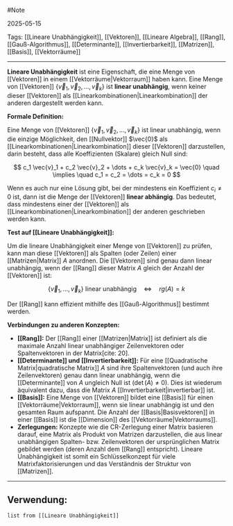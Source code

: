 #Note

2025-05-15

Tags: [[Lineare Unabhängigkeit]], [[Vektoren]], [[Lineare Algebra]], [[Rang]], [[Gauß-Algorithmus]], [[Determinante]], [[Invertierbarkeit]], [[Matrizen]], [[Basis]], [[Vektorräume]]

---

**Lineare Unabhängigkeit** ist eine Eigenschaft, die eine Menge von [[Vektoren]] in einem [[Vektorräume|Vektorraum]] haben kann. Eine Menge von [[Vektoren]] $\{\vec{v}_1, \vec{v}_2, \dots, \vec{v}_k\}$ ist **linear unabhängig**, wenn keiner dieser [[Vektoren]] als [[Linearkombinationen|Linearkombination]] der anderen dargestellt werden kann.

**Formale Definition:**

Eine Menge von [[Vektoren]] $\{\vec{v}_1, \vec{v}_2, \dots, \vec{v}_k\}$ ist linear unabhängig, wenn die einzige Möglichkeit, den [[Nullvektor]] $\vec{0}$ als [[Linearkombinationen|Linearkombination]] dieser [[Vektoren]] darzustellen, darin besteht, dass alle Koeffizienten (Skalare) gleich Null sind:

$$ c_1 \vec{v}_1 + c_2 \vec{v}_2 + \dots + c_k \vec{v}_k = \vec{0} \quad \implies \quad c_1 = c_2 = \dots = c_k = 0 $$

Wenn es auch nur eine Lösung gibt, bei der mindestens ein Koeffizient $c_i \neq 0$ ist, dann ist die Menge der [[Vektoren]] **linear abhängig**. Das bedeutet, dass mindestens einer der [[Vektoren]] als [[Linearkombinationen|Linearkombination]] der anderen geschrieben werden kann.

**Test auf [[Lineare Unabhängigkeit]]:**

Um die lineare Unabhängigkeit einer Menge von [[Vektoren]] zu prüfen, kann man diese [[Vektoren]] als Spalten (oder Zeilen) einer [[Matrizen|Matrix]] $A$ anordnen. Die [[Vektoren]] sind genau dann linear unabhängig, wenn der [[Rang]] dieser Matrix $A$ gleich der Anzahl der [[Vektoren]] ist:

$$ \{\vec{v}_1, \dots, \vec{v}_k\} \text{ linear unabhängig} \quad \iff \quad rg(A) = k $$

Der [[Rang]] kann effizient mithilfe des [[Gauß-Algorithmus]] bestimmt werden.

**Verbindungen zu anderen Konzepten:**

* **[[Rang]]:** Der [[Rang]] einer [[Matrizen|Matrix]] ist definiert als die maximale Anzahl linear unabhängiger Zeilenvektoren oder Spaltenvektoren in der Matrix[cite: 20].
* **[[Determinante]] und [[Invertierbarkeit]]:** Für eine [[Quadratische Matrix|quadratische Matrix]] $A$ sind ihre Spaltenvektoren (und auch ihre Zeilenvektoren) genau dann linear unabhängig, wenn die [[Determinante]] von $A$ ungleich Null ist ($\det(A) \neq 0$). Dies ist wiederum äquivalent dazu, dass die Matrix $A$ [[Invertierbarkeit|invertierbar]] ist.
* **[[Basis]]:** Eine Menge von [[Vektoren]] bildet eine [[Basis]] für einen [[Vektorräume|Vektorraum]], wenn sie linear unabhängig ist und den gesamten Raum aufspannt. Die Anzahl der [[Basis|Basisvektoren]] in einer [[Basis]] ist die [[Dimension]] des [[Vektorräume|Vektorraums]].
* **Zerlegungen:** Konzepte wie die CR-Zerlegung einer Matrix basieren darauf, eine Matrix als Produkt von Matrizen darzustellen, die aus linear unabhängigen Spalten- bzw. Zeilenvektoren der ursprünglichen Matrix gebildet werden (deren Anzahl dem [[Rang]] entspricht). Lineare Unabhängigkeit ist somit ein Schlüsselkonzept für viele Matrixfaktorisierungen und das Verständnis der Struktur von [[Matrizen]].

---

## Verwendung:

```dataview
list from [[Lineare Unabhängigkeit]]
```
